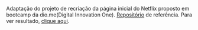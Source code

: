 Adaptação do projeto de recriação da página inicial do Netflix proposto em bootcamp da dio.me(Digital Innovation One). [Repositório](https://github.com/felipeAguiarCode/netflix-clone) de referência. Para ver resultado, [clique aqui](https://github.com/marianabrgn/aprendizagem/animeflix).
